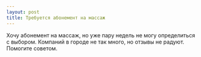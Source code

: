 ```yaml
---
layout: post 
title: Требуется абонемент на массаж 
--- 
```

Хочу абонемент на массаж, но уже пару недель не могу определиться с выбором. Компаний в городе не так много, но отзывы не радуют. Помогите советом.